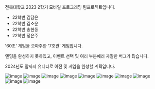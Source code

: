 전북대학교 2023 2학기 모바일 프로그래밍 팀프로젝트입니다.

- 22학번 김담은
- 22학번 김소운
- 22학번 송현동
- 22학번 정은주

'60초' 게임을 오마주한 '7호관' 게임입니다.

엔딩을 완성하지 못하였고, 이벤트 선택 및 여러 부분에러 자잘한 버그가 많습니다.

2024년도 말까지 유니티로 이전 및 게임을 완성할 계획입니다.

![image](https://github.com/dameun2224/Block7/assets/113423804/ca98c1f0-3281-48d2-9f24-ad8e740922ba)
![image](https://github.com/dameun2224/Block7/assets/113423804/455a9494-e165-471f-8166-c4747c557f8e)
![image](https://github.com/dameun2224/Block7/assets/113423804/7a17f9df-e4e5-46b2-818e-aa3dd7b1e9eb)
![image](https://github.com/dameun2224/Block7/assets/113423804/d15f798d-d794-4144-b101-fa2becd7e603)
![image](https://github.com/dameun2224/Block7/assets/113423804/d20fb818-6fdf-4370-a1d2-c17888057453)
![image](https://github.com/dameun2224/Block7/assets/113423804/65f807c0-a5d4-4c97-aeae-0b94b64b1fb6)
![image](https://github.com/dameun2224/Block7/assets/113423804/d899ab8e-c377-49e5-8bad-09d651f94514)
![image](https://github.com/dameun2224/Block7/assets/113423804/efd59306-0a61-435b-9c10-d1bf77b6d5ee)
![image](https://github.com/dameun2224/Block7/assets/113423804/20095d44-75d6-47ca-aafe-ee17e7901287)
![image](https://github.com/dameun2224/Block7/assets/113423804/2b243ea2-7687-47c1-8626-f8ca5c994d48)
